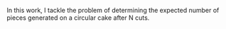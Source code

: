 In this work, I tackle the problem of determining the expected number of pieces generated on a circular cake after N cuts.
